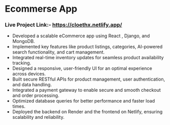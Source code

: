 # Ecommerse App
### Live Project Link:- https://cloethx.netlify.app/

- Developed a scalable eCommerce app using React , Django, and MongoDB.  
- Implemented key features like product listings, categories, AI-powered search functionality, and cart management.  
- Integrated real-time inventory updates for seamless product availability tracking.  
- Designed a responsive, user-friendly UI for an optimal experience across devices.  
- Built secure RESTful APIs for product management, user authentication, and data handling.  
- Integrated a payment gateway to enable secure and smooth checkout and order processing.  
- Optimized database queries for better performance and faster load times.  
- Deployed the backend on Render and the frontend on Netlify, ensuring scalability and reliability.
